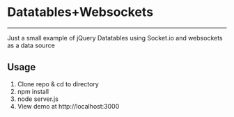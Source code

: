 # Datatables+Websockets
***
Just a small example of jQuery Datatables using Socket.io and websockets as a data source

## Usage
1. Clone repo & cd to directory
2. npm install
3. node server.js
4. View demo at http://localhost:3000
